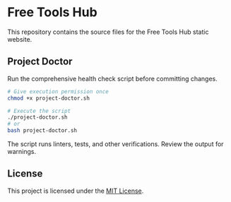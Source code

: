 # Free Tools Hub

This repository contains the source files for the Free Tools Hub static website.

## Project Doctor

Run the comprehensive health check script before committing changes.

```bash
# Give execution permission once
chmod +x project-doctor.sh

# Execute the script
./project-doctor.sh
# or
bash project-doctor.sh
```

The script runs linters, tests, and other verifications. Review the output for warnings.

## License

This project is licensed under the [MIT License](LICENSE).
